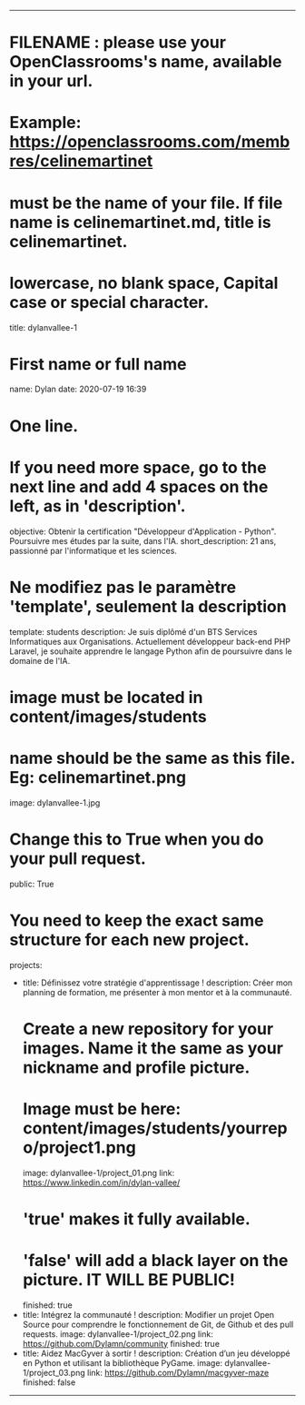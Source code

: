 ---

# FILENAME : please use your OpenClassrooms's name, available in your url.
# Example: https://openclassrooms.com/membres/celinemartinet
# must be the name of your file. If file name is celinemartinet.md, title is celinemartinet.
# lowercase, no blank space, Capital case or special character.
title: dylanvallee-1

# First name or full name
name: Dylan
date: 2020-07-19 16:39

# One line.
# If you need more space, go to the next line and add 4 spaces on the left, as in 'description'.
objective: 
    Obtenir la certification "Développeur d'Application - Python". Poursuivre mes études par la suite, dans l'IA. 
short_description: 
    21 ans, passionné par l'informatique et les sciences.

# Ne modifiez pas le paramètre 'template', seulement la description
template: students
description:
    Je suis diplômé d'un BTS Services Informatiques aux Organisations.
    Actuellement développeur back-end PHP Laravel, je souhaite 
    apprendre le langage Python afin de poursuivre dans le domaine de l'IA.
    
# image must be located in content/images/students
# name should be the same as this file. Eg: celinemartinet.png
image: dylanvallee-1.jpg

# Change this to True when you do your pull request.
public: True

# You need to keep the exact same structure for each new project.
projects:
  - title: Définissez votre stratégie d'apprentissage !
    description: Créer mon planning de formation, me présenter à mon mentor et à la communauté.
    # Create a new repository for your images. Name it the same as your nickname and profile picture.
    # Image must be here: content/images/students/yourrepo/project1.png
    image: dylanvallee-1/project_01.png
    link: https://www.linkedin.com/in/dylan-vallee/
    # 'true' makes it fully available.
    # 'false' will add a black layer on the picture. IT WILL BE PUBLIC!
    finished: true
  - title: Intégrez la communauté !
    description: Modifier un projet Open Source pour comprendre le fonctionnement de Git, de Github et des pull requests. 
    image: dylanvallee-1/project_02.png
    link: https://github.com/Dylamn/community
    finished: true
  - title: Aidez MacGyver à sortir !
    description: Création d’un jeu développé en Python et utilisant la bibliothèque PyGame.
    image: dylanvallee-1/project_03.png
    link: https://github.com/Dylamn/macgyver-maze
    finished: false
---